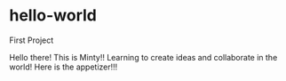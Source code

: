 # hello-world
First Project

Hello there! 
This is Minty!! Learning to create ideas and collaborate in the world!
Here is the appetizer!!!

